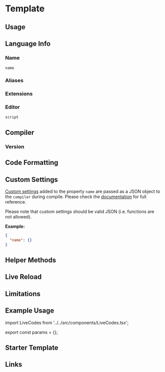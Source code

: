 # Template

## Usage

## Language Info

### Name

`name`

### Aliases

### Extensions

### Editor

`script`

## Compiler

### Version

## Code Formatting

## Custom Settings

[Custom settings](../advanced/custom-settings.md) added to the property `name` are passed as a JSON object to the `compiler` during compile. Please check the [documentation](#) for full reference.

Please note that custom settings should be valid JSON (i.e. functions are not allowed).

**Example:**

```json
{
  "name": {}
}
```

## Helper Methods

## Live Reload

## Limitations

## Example Usage

import LiveCodes from '../../src/components/LiveCodes.tsx';

export const params = {};

<LiveCodes params={params}></LiveCodes>

## Starter Template

## Links

